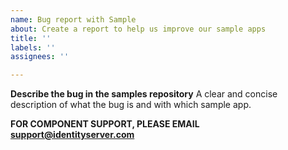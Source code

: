 ```yaml
---
name: Bug report with Sample
about: Create a report to help us improve our sample apps
title: ''
labels: ''
assignees: ''

---
```


**Describe the bug in the samples repository**
A clear and concise description of what the bug is and with which sample app.

**FOR COMPONENT SUPPORT, PLEASE EMAIL support@identityserver.com**
